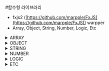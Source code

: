 #함수형 라이브러리

 - fxjs2 ([https://github.com/marpple/FxJS](https://github.com/marpple/FxJS)) warpper
 - Array, Object, String, Number, Logic, Etc

<details><summary>ARRAY</summary>
<p>

## Array

### arrIcludes
```
example

```

### box
```
example

```

### findIndex
```
example

```

### intersection
```
example

```

### notIn
```
example

```

### partition
```
example

```

### push
```
example

```
### randomEl
```
example

```

### range
```
example

```

### shuffle
```
example

```

### size
```
example

```

### toArr
```
example

```

### unique
```
example

```
</p>
</details>

<details><summary>OBJECT</summary>
<p>

## Object
### assign, merge
```
example

```
### changeKey
```
example

```
### deepOmit
```
example

```
### deepPick
```
example

```
### dic, get, val
```
example

```
### omit
```
example

```
### pick
```
example

```
### pickable
```
example

```
### set
```
example

```
</p>
</details>

<details><summary>STRING</summary>
<p>

## String
### strIntersect
```
example

```
### strJoin
```
example

```
### strSplit
```
example

```
### toLow
```
example

```
### toUp
```
example

```
</p>
</details>

<details><summary>NUMBER</summary>
<p>

## Number
### add
```
example

```
### divideBy
```
example

```
### gt, gte, lt, lte
```
example

```
### isPositive
```
example

```
### nEqual
```
example

```
### nToStr
```
example

```
### random
```
example

```
### roundTo
```
example

```
### stringToN
```
example

```
</p>
</details>

<details><summary>LOGIC</summary>
<p>

## Logic
### allPass
```
example

```
### anyPass
```
example

```
### elseIf
```
example

```
### goIf
```
example

```
### ifElse
```
example

```
### iff
```
example

```
### multiFn
```
example

```
### or
```
example

```
### stopIf
```
example

```
</p>
</details>

<details><summary>ETC</summary>
<p>

## Etc
### call
```
example

```
### callN
```
example

```
### compareDate
```
example

```
### curryr
```
example

```
### delay
```
example

```
### getType
```
example

```
### hasPromise
```
example

```
### typeChecker
```
example
isArray, isBool, isError, isFunction, isNumber, isObject, isPromise, isString

```
### isNil, isEmpty
```
example

```
### isEqual, isStrictEqual, isNotEqual
```
example

```
### log
```
example

```
### pAll
```
example

```
### parseJson
```
example

```
### toBool
```
example

```

### tryCatch
```
example

```

### typeCheck, typeCheckAll, typeElse
```
example

```
</p>
</details>
